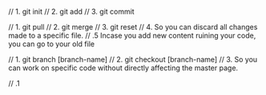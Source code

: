 // 1. git init
// 2. git add
// 3. git commit

// 1. git pull
// 2. git merge
// 3. git reset
// 4. So you can discard all changes made to a specific file. 
// .5 Incase you add new content ruining your code, you can go to your old file

// 1. git branch [branch-name]
// 2. git checkout [branch-name]
// 3. So you can work on specific code without directly affecting the master page.

// .1